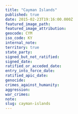 ```yaml
---
title: "Cayman Islands"
published: true
date: 2015-02-23T19:16:00.000Z
featured_image_path:
featured_image_attribution:
geocode: CYM
iso_code: KY
internal_note:
territory: true
state_party:
signed_but_not_ratified:
signed_date:
ratified_or_acceded_date:
entry_into_force_date:
ratified_apic_date:
genocide:
crimes_against_humanity:
aggression:
war_crimes:
note:
slug: cayman-islands
---
```

